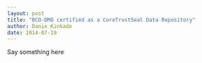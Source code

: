 ```yaml
---
layout: post
title: "BCO-DMO certified as a CoreTrustSeal Data Repository"
author: Danie Kinkade
date: 2014-07-19
---
```


Say something here
